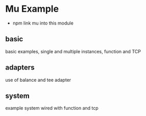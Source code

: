 # Mu Example
* npm link mu into this module

## basic
basic examples, single and multiple instances, function and TCP

## adapters
use of balance and tee adapter

## system
example system wired with function and tcp

